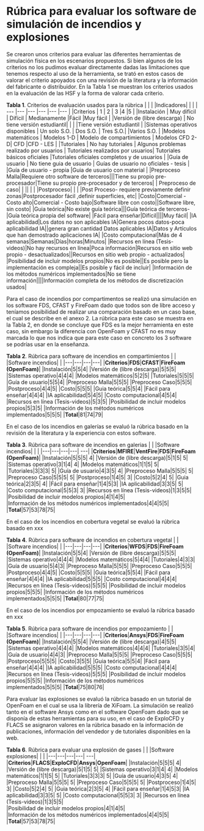 # Rúbrica para evaluar los software de simulación de incendios y explosiones
Se crearon unos criterios para evaluar las diferentes herramientas de simulación física en los escenarios propuestos. Si bien algunos de los criterios no los pudimos evaluar directamente dadas las limitaciones que tenemos respecto al uso de la herramienta, se trató en estos casos de valorar el criterio apoyados con una revisión de la literatura y la información del fabricante o distribuidor. En la Tabla 1 se muestran los criterios usados en la evaluación de las HSF y la forma de valorar cada criterio.

**Tabla 1**. Criterios de evaluación usados para la rúbrica
| | | |Indicadores| | |
| --- |--- |--- |--- |--- |--- |
|Criterios | 1 | 2 | 3 |4 |5 |
|Instalación | Muy difícil | Difícil | Medianamente |Fácil |Muy fácil |
|Versión de (libre descarga) | No tiene versión estudiantil|  |  | |Tiene versión estudiantil |
|Sistemas operativos disponibles | Un solo S.O.  | Dos S.O. | Tres S.O.| |Varios S.O. |
|Modelos matemáticos | Modelos 1-D  | Modelo de compartimientos | Modelos CFD 2-D| CFD |CFD - LES |
|Tutoriales | No hay tutoriales  | Algunos problemas realizado por usuarios | Tutoriales realizados por usuarios| Tutoriales básicos oficiales |Tutoriales oficiales completos y de usuarios |
|Guía de usuario | No tiene guia de usuario | Guías de usuario no oficiales - tesis | |Guía de usuario - propia |Guia de usuario con material |
|Preproceso Malla|Requiere otro software de terceros|||Tiene su propio pre-procesador|Tiene su propio pre-procesador y de terceros|
| Preproceso de caso| | || | |
|Postproceso| | | |Post Proceso- requiere previamente definir zonas|Postprocesador fácil ,definir superficies, etc|
|Costo|Comercial - Costo alto|Comercial - Costo bajo|Software libre con costo||Software libre, sin costo|
|Guia teórica|No existe guía teórica|||Guía teórica de terceros-|Guía teórica propia del software|
|Fácil para enseñar|Difícil||||Muy fácil|
|IA aplicabilidad|Los datos no son aplicables IA|Genera pocos datos-poca aplicabilidad IA||genera gran cantidad Datos aplicables IA|Datos y Artículos que han demostrado aplicaciones IA|
|Costo computacional|Más de 4 semanas|Semanas|Días|horas|Minutos|
|Recursos en línea (Tesis-videos)|No hay recursos en línea|Poca información|Recursos en sitio web propio - desactualizados||Recursos en sitio web propio - actualizados|
|Posibilidad de incluir modelos propios|No es posible||Es posible pero la implementación es compleja||Es posible y fácil de incluir|
|Información de los métodos numéricos implementados|No se tiene información||||Información completa de los métodos de discretización usados|

Para el caso de incendios por compartimentos se realizó una simulación en los software FDS, CFAST y FireFoam dado que todos son de libre acceso y teníamos posibilidad de realizar una comparación basado en un caso base, el cual se describe en el anexo 2. La rúbrica para este caso se muestra en la Tabla 2, en donde se concluye que FDS es la mejor herramienta en este caso, sin embargo la diferencia con OpenFoam y CFAST no es muy marcada lo que nos indica que para este caso en concreto los 3 software se podrías usar en la enseñanza.

**Tabla 2**. Rúbrica para software de incendios en compartimientos
| | |Software incendios| | 
|---|---|---|---| 
|**Criterios**|**FDS**|**CFAST**|**FireFoam (OpenFoam)**| 
|Instalación|5|5|4| 
|Versión de (libre descarga)|5|5|5| 
|Sistemas operativo|4|4|4| 
|Modelos matemáticos|5|2|5| 
|Tutoriales|5|5|5| 
|Guía de usuario|5|5|4| 
|Preproceso Malla|5|5|5| 
|Preproceso Caso|5|5|5| 
|Postproceso|4|4|5| 
|Costo|5|5|5| 
|Guia teórica|5|5|4| 
|Fácil para enseñar|4|4|4| 
|IA aplicabilidad|5|4|5| 
|Costo computacional|4|5|4| 
|Recursos en línea (Tesis-videos)|5|3|5| 
|Posibilidad de incluir modelos propios|5|3|5| 
|Información de los métodos numéricos implementados|5|5|5| 
|**Total**|81|74|79| 

En el caso de los incendios en galerías se evaluó la rúbrica basado en la revisión de la literatura y la experiencia con estos software.

**Tabla 3**. Rúbrica para software de incendios en galerias
| | |Software incendios| | | 
|---|---|---|---| ---|
|**Criterios**|**MFIRE**|**VentFire**|**FDS**|**FireFoam (OpenFoam)**| 
|Instalación|5|5|5| 4| 
|Versión de (libre descarga)|5|1|5| 5| 
|Sistemas operativo|3|1|4| 4| 
|Modelos matemáticos|1|1|5| 5| 
|Tutoriales|3|3|3| 5| 
|Guía de usuario|4|3|5| 4| 
|Preproceso Malla|5|5|5| 5| 
|Preproceso Caso|5|5|5| 5| 
|Postproceso|1|4|5| 3| 
|Costo|5|2|4| 5| 
|Guia teórica|2|3|5| 4| 
|Fácil para enseñar|1|4|5|3| 
|IA aplicabilidad|3|3|5| 5| 
|Costo computacional|5|5|3| 3| 
|Recursos en línea (Tesis-videos)|1|3|5|5|  
|Posibilidad de incluir modelos propios|4|1|4|5|  
|Información de los métodos numéricos implementados|4|4|5|5|  
|**Total**|57|53|78|75| 

En el caso de los incendios en cobertura vegetal se evaluó la rúbrica basado en xxx

**Tabla 4**. Rúbrica para software de incendios en cobertura vegetal
| | |Software incendios| | 
|---|---|---|---| 
|**Criterios**|**WFDS**|**FDS**|**FireFoam (OpenFoam)**| 
|Instalación|5|5|4| 
|Versión de (libre descarga)|5|5|5| 
|Sistemas operativo|4|4|4| 
|Modelos matemáticos|5|4|4| 
|Tutoriales|4|3|3| 
|Guía de usuario|5|4|3| 
|Preproceso Malla|5|5|5| 
|Preproceso Caso|5|5|5| 
|Postproceso|4|4|5| 
|Costo|5|5|5| 
|Guia teórica|5|5|4| 
|Fácil para enseñar|4|4|4| 
|IA aplicabilidad|5|5|5| 
|Costo computacional|4|4|4| 
|Recursos en línea (Tesis-videos)|5|5|5| 
|Posibilidad de incluir modelos propios|5|5|5| 
|Información de los métodos numéricos implementados|5|5|5| 
|**Total**|80|77|75| 

En el caso de los incendios por empozamiento se evaluó la rúbrica basado en xxx

**Tabla 5**. Rúbrica para software de incendios por empozamiento
| | |Software incendios| | 
|---|---|---|---| 
|**Criterios**|**Ansys**|**FDS**|**FireFoam (OpenFoam)**| 
|Instalación|5|5|4| 
|Versión de (libre descarga)|4|5|5| 
|Sistemas operativo|4|4|4| 
|Modelos matemáticos|4|4|4| 
|Tutoriales|3|5|4| 
|Guía de usuario|4|4|3| 
|Preproceso Malla|5|5|5| 
|Preproceso Caso|5|5|5| 
|Postproceso|5|5|5| 
|Costo|3|5|5| 
|Guia teórica|5|5|4| 
|Fácil para enseñar|4|4|4| 
|IA aplicabilidad|5|5|5| 
|Costo computacional|4|4|4| 
|Recursos en línea (Tesis-videos)|5|5|5| 
|Posibilidad de incluir modelos propios|5|5|5| 
|Información de los métodos numéricos implementados|5|5|5| 
|**Total**|75|80|76| 

Para evaluar las explosiones se evaluó la rúbrica basado en un tutorial de OpenFoam en el cual se usa la librería de XiFoam. La simulación se realizó tanto en el software Ansys como en el software OpenFoam dado que se disponía de estas herramientas para su uso, en el caso de ExploCFD y FLACS se asignaron valores en la rúbrica basado en la información de publicaciones, información del vendedor y de tutoriales disponibles en la web.

**Tabla 6**. Rúbrica para evaluar una explosión de gases
| | |Software explosiones| | | 
|---|---|---|---| ---|
|**Criterios**|**FLACS**|**ExploCFD**|**Ansys**|**OpenFoam**| 
|Instalación|5|5|5| 4| 
|Versión de (libre descarga)|5|1|5| 5| 
|Sistemas operativo|3|1|4| 4| 
|Modelos matemáticos|1|1|5| 5| 
|Tutoriales|3|3|3| 5| 
|Guía de usuario|4|3|5| 4| 
|Preproceso Malla|5|5|5| 5| 
|Preproceso Caso|5|5|5| 5| 
|Postproceso|1|4|5| 3| 
|Costo|5|2|4| 5| 
|Guia teórica|2|3|5| 4| 
|Fácil para enseñar|1|4|5|3| 
|IA aplicabilidad|3|3|5| 5| 
|Costo computacional|5|5|3| 3| 
|Recursos en línea (Tesis-videos)|1|3|5|5|  
|Posibilidad de incluir modelos propios|4|1|4|5|  
|Información de los métodos numéricos implementados|4|4|5|5|  
|**Total**|57|53|78|75| 

